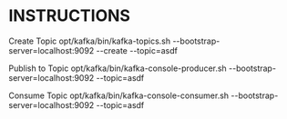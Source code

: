 # INSTRUCTIONS

Create Topic
opt/kafka/bin/kafka-topics.sh --bootstrap-server=localhost:9092 --create --topic=asdf

Publish to Topic
opt/kafka/bin/kafka-console-producer.sh --bootstrap-server=localhost:9092 --topic=asdf

Consume Topic
opt/kafka/bin/kafka-console-consumer.sh --bootstrap-server=localhost:9092 --topic=asdf

